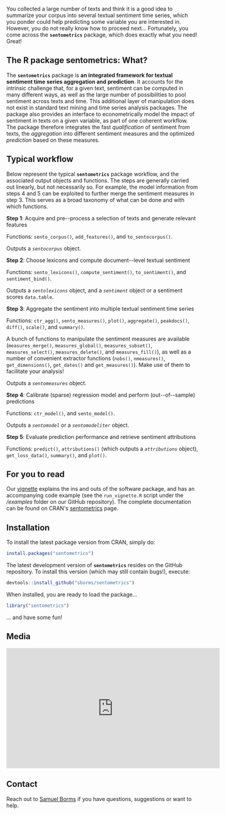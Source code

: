 
You collected a large number of texts and think it is a good idea to summarize your corpus into several textual sentiment time series, which you ponder could help predicting some variable you are interested in. However, you do not really know how to proceed next... Fortunately, you come across the **`sentometrics`** package, which does exactly what you need! Great!

## The R package **sentometrics**: What?

The **`sentometrics`** package is **an integrated framework for textual sentiment time series aggregation and prediction**. It accounts for the intrinsic challenge that, for a given text, sentiment can be computed in many different ways, as well as the large number of possibilities to pool sentiment across texts and time. This additional layer of manipulation does not exist in standard text mining and time series analysis packages. The package also provides an interface to econometrically model the impact of sentiment in texts on a given variable, as part of one coherent workflow. The package therefore integrates the fast _qualification_ of sentiment from texts, the _aggregation_ into different sentiment measures and the optimized _prediction_ based on these measures.

## Typical workflow

Below represent the typical **`sentometrics`** package workflow, and the associated output objects and functions. The steps are generally carried out linearly, but not necessarily so. For example, the model information from steps 4 and 5 can be exploited to further merge the sentiment measures in step 3. This serves as a broad taxonomy of what can be done and with which functions.

**Step 1**: Acquire and pre--process a selection of texts and generate relevant features

Functions: `sento_corpus()`, `add_features()`, and `to_sentocorpus()`. 

Outputs a _`sentocorpus`_ object.

**Step 2**: Choose lexicons and compute document--level textual sentiment

Functions: `sento_lexicons()`, `compute_sentiment()`, `to_sentiment()`, and `sentiment_bind()`.

Outputs a _`sentolexicons`_ object, and a _`sentiment`_ object or a sentiment scores `data.table`.

**Step 3**: Aggregate the sentiment into multiple textual sentiment time series

Functions: `ctr_agg()`, `sento_measures()`, `plot()`, `aggregate()`, `peakdocs()`, `diff()`, `scale()`, and `summary()`.

A bunch of functions to manipulate the sentiment measures are available (`measures_merge()`, `measures_global()`, `measures_subset()`, `measures_select()`, `measures_delete()`, and `measures_fill()`), as well as a number of convenient extractor functions (`nobs()`, `nmeasures()`, `get_dimensions()`, `get_dates()` and `get_measures()`). Make use of them to facilitate your analysis!

Outputs a _`sentomeasures`_ object.

**Step 4**: Calibrate (sparse) regression model and perform (out--of--sample) predictions

Functions: `ctr_model()`, and `sento_model()`.

Outputs a _`sentomodel`_ or a _`sentomodeliter`_ object.

**Step 5**: Evaluate prediction performance and retrieve sentiment attributions

Functions: `predict()`, `attributions()` (which outputs a _`attributions`_ object), `get_loss_data()`, `summary()`, and `plot()`.

## For you to read

Our [vignette](https://ssrn.com/abstract=3067734) explains the ins and outs of the software package, and has an accompanying code example (see the `run_vignette.R` script under the _/examples_ folder on our GitHub repository). The complete documentation can be found on CRAN's [sentometrics](https://CRAN.R-project.org/package=sentometrics) page. 

## Installation

To install the latest package version from CRAN, simply do:

```R
install.packages("sentometrics")
```

The latest development version of **`sentometrics`** resides on the GitHub repository. To install this version (which may still contain bugs!), execute:

```R
devtools::install_github("sborms/sentometrics")
```

When installed, you are ready to load the package...

```R
library("sentometrics")
```

... and have some fun!

## Media

<iframe width="560" height="315" src="https://www.youtube.com/embed/KC8LSBNvZrQ" frameborder="0" allow="autoplay; encrypted-media" allowfullscreen></iframe>

## Contact

Reach out to [Samuel Borms](mailto:samuel.borms@unine.ch) if you have questions, suggestions or want to help.

